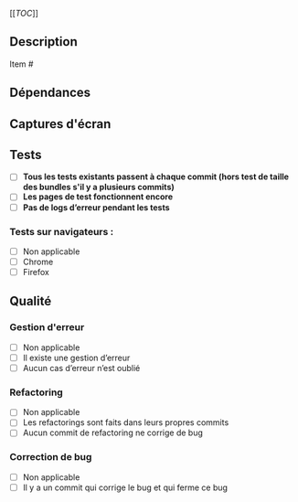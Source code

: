 [[_TOC_]]

<!-- Supprimer les parties non applicables -->

## Description

Item # <!-- indiquer l'item -->

<!--
Au minimum, la merge request contient une description du développement :

- Pourquoi et comment
- L’ordre de déploiement est précisé, Les actions nécessaires
-->

## Dépendances

<!-- Indiquer les dépendances dans le champ prévu dans GitLab, et indiquer ici pourquoi la(les) dépendence(s) existe(nt) -->

## Captures d'écran

<!--
Si applicable :
- Inclure une capture d’écran avant et après quand quelque chose de visuel change
- Inclure une capture d’écran quand ça impacte quelque chose de visuel, pour montrer que ça ne change rien
-->

## Tests

<!-- Tout nouveau dev doit avoir des tests autos associés :

- C’est testable simplement avec mocha : indiquer la commande pour lancer le(s) test(s) mocha
- Il existe déjà des tests dans le même périmètre que le dév en question (à part code style) :
  indiquer la commande pour lancer le(s) test(s)
- Un nouveau composant d’interface doit avoir une page de test qui fonctionne : indiquer l'url de la page de test
- Si pas de tests auto, documenter la méthode de test manuelle (url, steps…)
-->

- [ ] **Tous les tests existants passent à chaque commit (hors test de taille des bundles s'il y a plusieurs commits)**
- [ ] **Les pages de test fonctionnent encore**
- [ ] **Pas de logs d’erreur pendant les tests**
### Tests sur navigateurs :
- [ ] Non applicable
- [ ] Chrome
- [ ] Firefox

## Qualité

### Gestion d'erreur
 - [ ] Non applicable
 - [ ] Il existe une gestion d’erreur
 - [ ] Aucun cas d’erreur n’est oublié
### Refactoring
 - [ ] Non applicable
 - [ ] Les refactorings sont faits dans leurs propres commits
 - [ ] Aucun commit de refactoring ne corrige de bug
### Correction de bug
 - [ ] Non applicable
 - [ ] Il y a un commit qui corrige le bug et qui ferme ce bug